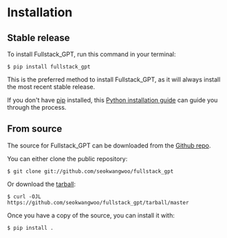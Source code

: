 ```{highlight} shell

```

# Installation

## Stable release

To install Fullstack_GPT, run this command in your terminal:

```console
$ pip install fullstack_gpt
```

This is the preferred method to install Fullstack_GPT, as it will always install the most recent stable release.

If you don't have [pip](https://pip.pypa.io) installed, this [Python installation guide](http://docs.python-guide.org/en/latest/starting/installation/) can guide
you through the process.

## From source

The source for Fullstack_GPT can be downloaded from the [Github repo](https://github.com/seokwangwoo/fullstack_gpt).

You can either clone the public repository:

```console
$ git clone git://github.com/seokwangwoo/fullstack_gpt
```

Or download the [tarball](https://github.com/seokwangwoo/fullstack_gpt/tarball/master):

```console
$ curl -OJL https://github.com/seokwangwoo/fullstack_gpt/tarball/master
```

Once you have a copy of the source, you can install it with:

```console
$ pip install .
```
